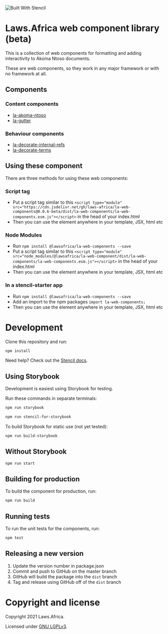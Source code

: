 ![Built With Stencil](https://img.shields.io/badge/-Built%20With%20Stencil-16161d.svg?logo=data%3Aimage%2Fsvg%2Bxml%3Bbase64%2CPD94bWwgdmVyc2lvbj0iMS4wIiBlbmNvZGluZz0idXRmLTgiPz4KPCEtLSBHZW5lcmF0b3I6IEFkb2JlIElsbHVzdHJhdG9yIDE5LjIuMSwgU1ZHIEV4cG9ydCBQbHVnLUluIC4gU1ZHIFZlcnNpb246IDYuMDAgQnVpbGQgMCkgIC0tPgo8c3ZnIHZlcnNpb249IjEuMSIgaWQ9IkxheWVyXzEiIHhtbG5zPSJodHRwOi8vd3d3LnczLm9yZy8yMDAwL3N2ZyIgeG1sbnM6eGxpbms9Imh0dHA6Ly93d3cudzMub3JnLzE5OTkveGxpbmsiIHg9IjBweCIgeT0iMHB4IgoJIHZpZXdCb3g9IjAgMCA1MTIgNTEyIiBzdHlsZT0iZW5hYmxlLWJhY2tncm91bmQ6bmV3IDAgMCA1MTIgNTEyOyIgeG1sOnNwYWNlPSJwcmVzZXJ2ZSI%2BCjxzdHlsZSB0eXBlPSJ0ZXh0L2NzcyI%2BCgkuc3Qwe2ZpbGw6I0ZGRkZGRjt9Cjwvc3R5bGU%2BCjxwYXRoIGNsYXNzPSJzdDAiIGQ9Ik00MjQuNywzNzMuOWMwLDM3LjYtNTUuMSw2OC42LTkyLjcsNjguNkgxODAuNGMtMzcuOSwwLTkyLjctMzAuNy05Mi43LTY4LjZ2LTMuNmgzMzYuOVYzNzMuOXoiLz4KPHBhdGggY2xhc3M9InN0MCIgZD0iTTQyNC43LDI5Mi4xSDE4MC40Yy0zNy42LDAtOTIuNy0zMS05Mi43LTY4LjZ2LTMuNkgzMzJjMzcuNiwwLDkyLjcsMzEsOTIuNyw2OC42VjI5Mi4xeiIvPgo8cGF0aCBjbGFzcz0ic3QwIiBkPSJNNDI0LjcsMTQxLjdIODcuN3YtMy42YzAtMzcuNiw1NC44LTY4LjYsOTIuNy02OC42SDMzMmMzNy45LDAsOTIuNywzMC43LDkyLjcsNjguNlYxNDEuN3oiLz4KPC9zdmc%2BCg%3D%3D&colorA=16161d&style=flat-square)

# Laws.Africa web component library (beta)

This is a collection of web components for formatting and adding interactivity to Akoma Ntoso documents.

These are web components, so they work in any major framework or with no framework at all.

## Components

### Content components

* [la-akoma-ntoso](src/components/akoma-ntoso/)
* [la-gutter](src/components/gutter/)

### Behaviour components

* [la-decorate-internal-refs](src/components/decorate-internal-refs)
* [la-decorate-terms](src/components/decorate-terms)

## Using these component

There are three methods for using these web components:

### Script tag

- Put a script tag similar to this `<script type="module" src="https://cdn.jsdelivr.net/gh/laws-africa/la-web-components@0.0.6-beta/dist/la-web-components/la-web-components.esm.js"></script>` in the head of your index.html
- Then you can use the element anywhere in your template, JSX, html etc

### Node Modules
- Run `npm install @lawsafrica/la-web-components --save`
- Put a script tag similar to this `<script type="module" src="node_modules/@lawsafrica/la-web-component/dist/la-web-components/la-web-components.esm.js"></script>` in the head of your index.html
- Then you can use the element anywhere in your template, JSX, html etc

### In a stencil-starter app
- Run `npm install @lawsafrica/la-web-components --save`
- Add an import to the npm packages `import la-web-components;`
- Then you can use the element anywhere in your template, JSX, html etc

# Development

Clone this repository and run:

```bash
npm install
```

Need help? Check out the [Stencil docs](https://stenciljs.com/docs/my-first-component).

## Using Storybook

Development is easiest using Storybook for testing.

Run these commands in separate terminals:

```bash
npm run storybook
```

```bash
npm run stencil-for-storybook
```

To build Storybook for static use (not yet tested):

```bash
npm run build-storybook
```

## Without Storybook

```bash
npm run start
```

## Building for production

To build the component for production, run:

```bash
npm run build
```

## Running tests

To run the unit tests for the components, run:

```bash
npm test
```

## Releasing a new version

1. Update the version number in package.json
2. Commit and push to GitHub on the master branch
3. GitHub will build the package into the `dist` branch
4. Tag and release using GitHub off of the `dist` branch

# Copyright and license

Copyright 2021 Laws.Africa.

Licensed under [GNU LGPLv3](LICENSE).
